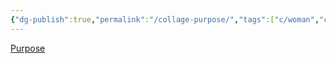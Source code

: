 ```yaml
---
{"dg-publish":true,"permalink":"/collage-purpose/","tags":["c/woman","c/black-person","c/green","c/yellow","c/red","c/cibc","c/flat-background"],"created":"2024-01-02T00:01:54.912-05:00","updated":"2024-01-02T00:08:06.696-05:00"}
---
```



[Purpose](https://www.instagram.com/p/B378b5iB2WQ/)
